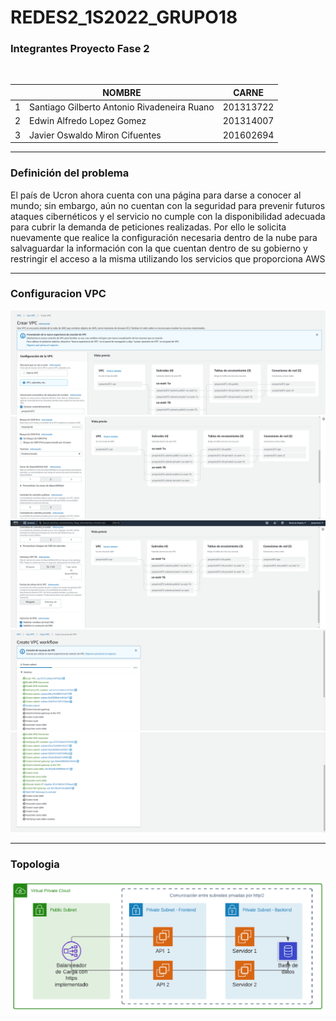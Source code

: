 # REDES2_1S2022_GRUPO18

### Integrantes Proyecto Fase 2
<br>

|   | NOMBRE                                      | CARNE     |
| - | ------------------------------------------- | --------- |
| 1 | Santiago Gilberto Antonio Rivadeneira Ruano | 201313722 |
| 2 | Edwin Alfredo Lopez Gomez                   | 201314007 |
| 3 | Javier Oswaldo Miron Cifuentes              | 201602694 |

---
### Definición del problema
El país de Ucron ahora cuenta con una página para darse a conocer al mundo;
sin embargo, aún no cuentan con la seguridad para prevenir futuros ataques
cibernéticos y el servicio no cumple con la disponibilidad adecuada para cubrir la
demanda de peticiones realizadas.
Por ello le solicita nuevamente que realice la configuración necesaria dentro de
la nube para salvaguardar la información con la que cuentan dentro de su
gobierno y restringir el acceso a la misma utilizando los servicios que proporciona
AWS

---
### Configuracion VPC
<img src="Images/img1.png">
<img src="Images/img2.png">
<img src="Images/img3.png">
<img src="Images/img4.png">
<img src="Images/img5.png">

---
### Topologia
<img src="Images/arquitectura.png">
